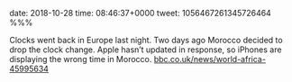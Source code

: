 date: 2018-10-28
time: 08:46:37+0000
tweet: 1056467261345726464
%%%

Clocks went back in Europe last night. Two days ago Morocco decided to drop the clock change. Apple hasn’t updated in response, so iPhones are displaying the wrong time in Morocco. [bbc.co.uk/news/world-africa-45995634](https://www.bbc.co.uk/news/world-africa-45995634)

